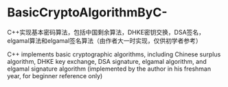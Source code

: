 # BasicCryptoAlgorithmByC-
C++实现基本密码算法，包括中国剩余算法，DHKE密钥交换，DSA签名，elgamal算法和elgamal签名算法（由作者大一时实现，仅供初学者参考）

C++ implements basic cryptographic algorithms, including Chinese surplus algorithm, DHKE key exchange, DSA signature, elgamal algorithm, and elgamal signature algorithm (implemented by the author in his freshman year, for beginner reference only)
